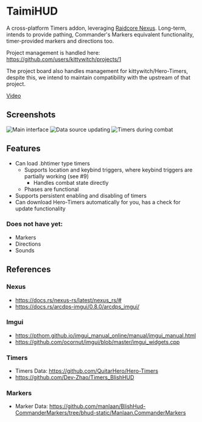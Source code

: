 # TaimiHUD

A cross-platform Timers addon, leveraging [Raidcore Nexus](https://raidcore.gg/Nexus).
Long-term, intends to provide pathing, Commander's Markers equivalent functionality, timer-provided markers and directions too.

Project management is handled here: https://github.com/users/kittywitch/projects/1

The project board also handles management for kittywitch/Hero-Timers, despite this, we intend to maintain compatibility with the upstream of that project.

[Video](https://files.catbox.moe/xdno9s.mp4)

## Screenshots

![Main interface](https://github.com/user-attachments/assets/82044140-5a81-4bb1-8d2a-be468de2450e)
![Data source updating](https://github.com/user-attachments/assets/12135f4f-5ceb-44d0-a136-15ebaa07511a)
![Timers during combat](https://github.com/user-attachments/assets/bb930b54-717c-4fa7-b65e-2ec77a7c2393)

## Features

* Can load .bhtimer type timers
    * Supports location and keybind triggers, where keybind triggers are partially working (see #9)
      * Handles combat state directly
    * Phases are functional
* Supports persistent enabling and disabling of timers
* Can download Hero-Timers automatically for you, has a check for update functionality

### Does not have yet:

* Markers
* Directions
* Sounds

## References

### Nexus

* https://docs.rs/nexus-rs/latest/nexus_rs/#
* https://docs.rs/arcdps-imgui/0.8.0/arcdps_imgui/

### Imgui

* https://pthom.github.io/imgui_manual_online/manual/imgui_manual.html
* https://github.com/ocornut/imgui/blob/master/imgui_widgets.cpp

### Timers

* Timers Data: https://github.com/QuitarHero/Hero-Timers
* https://github.com/Dev-Zhao/Timers_BlishHUD

### Markers

* Marker Data: https://github.com/manlaan/BlishHud-CommanderMarkers/tree/bhud-static/Manlaan.CommanderMarkers
